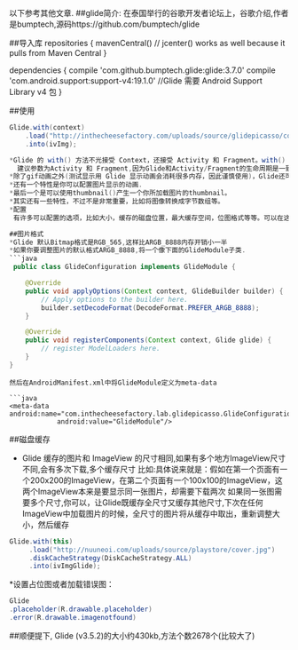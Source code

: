 以下参考其他文章.
##glide简介:
在泰国举行的谷歌开发者论坛上，谷歌介绍,作者是bumptech,源码https://github.com/bumptech/glide

##导入库
repositories {
  mavenCentral() // jcenter() works as well because it pulls from Maven Central
}

dependencies {
  compile 'com.github.bumptech.glide:glide:3.7.0'
  compile 'com.android.support:support-v4:19.1.0'   //Glide 需要 Android Support Library v4 包
}

##使用
```java
Glide.with(context)
    .load("http://inthecheesefactory.com/uploads/source/glidepicasso/cover.jpg")
    .into(ivImg);

*Glide 的 with() 方法不光接受 Context，还接受 Activity 和 Fragment。with() 方法能还自动地从你放入的各种东西里面提取出 Context，供它自己使用```
  建议参数为Activity 和 Fragment,因为Glide和Activity/Fragment的生命周期是一致的，gif动画(或下载静态图片)也会自动的随着Activity/Fragment的状态暂停、重放。Glide 的缓存在gif这里也是一样，调整大小然后缓存.
*除了gif动画之外(测试显示用 Glide 显示动画会消耗很多内存，因此谨慎使用)，Glide还可以将任意本地视频解码成一张静态图片。
*还有一个特性是你可以配置图片显示的动画.
*最后一个是可以使用thumbnail()产生一个你所加载图片的thumbnail。
*其实还有一些特性，不过不是非常重要，比如将图像转换成字节数组等。
*配置
 有许多可以配置的选项，比如大小，缓存的磁盘位置，最大缓存空间，位图格式等等。可以在这个页面查看这些配置 Configuration 。

##图片格式
*Glide 默认Bitmap格式是RGB_565,这样比ARGB_8888内存开销小一半
*如果你要调整图片的默认格式ARGB_8888,将一个像下面的GlideModule子类.
```java
 public class GlideConfiguration implements GlideModule {

    @Override
    public void applyOptions(Context context, GlideBuilder builder) {
        // Apply options to the builder here.
        builder.setDecodeFormat(DecodeFormat.PREFER_ARGB_8888);
    }

    @Override
    public void registerComponents(Context context, Glide glide) {
        // register ModelLoaders here.
    }
}
```
```
然后在AndroidManifest.xml中将GlideModule定义为meta-data

```java
<meta-data android:name="com.inthecheesefactory.lab.glidepicasso.GlideConfiguration"
            android:value="GlideModule"/>
```
##磁盘缓存
 * Glide 缓存的图片和 ImageView 的尺寸相同,如果有多个地方ImageView尺寸不同,会有多次下载,多个缓存尺寸
   比如:具体说来就是：假如在第一个页面有一个200x200的ImageView，在第二个页面有一个100x100的ImageView，这两个ImageView本来是要显示同一张图片，却需要下载两次
   如果同一张图需要多个尺寸,你可以，让Glide既缓存全尺寸又缓存其他尺寸,下次在任何ImageView中加载图片的时候，全尺寸的图片将从缓存中取出，重新调整大小，然后缓存
 ```java
 Glide.with(this)
      .load("http://nuuneoi.com/uploads/source/playstore/cover.jpg")
      .diskCacheStrategy(DiskCacheStrategy.ALL)
      .into(ivImgGlide);
 ```
 *设置占位图或者加载错误图：
 ```java
Glide
 .placeholder(R.drawable.placeholder)
 .error(R.drawable.imagenotfound)
 ```
##顺便提下,
Glide (v3.5.2)的大小约430kb,方法个数2678个(比较大了)